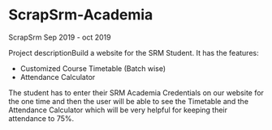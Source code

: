 # ScrapSrm-Academia
ScrapSrm
Sep 2019  - oct 2019

Project descriptionBuild a website for the SRM Student. It has the features:
- Customized Course Timetable (Batch wise)
- Attendance Calculator

The student has to enter their SRM Academia Credentials on our website for the one time and then the user will be able to see the Timetable and the Attendance Calculator which will be very helpful for keeping their attendance to 75%.
